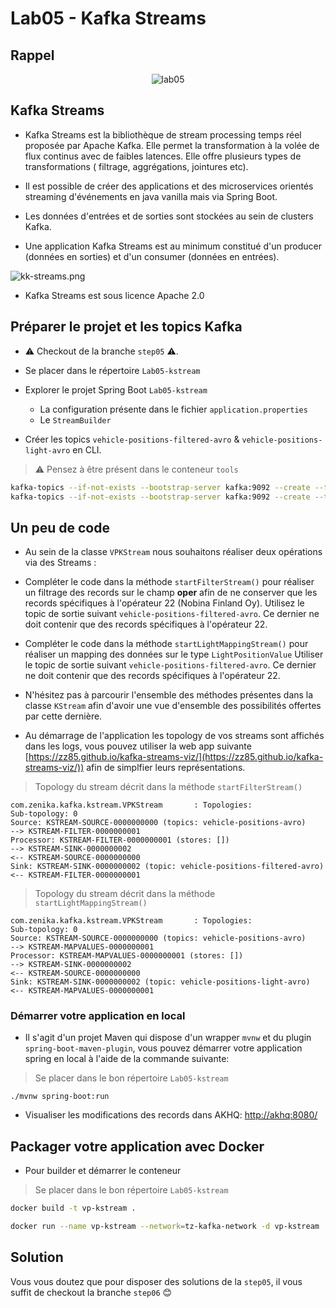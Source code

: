 # Lab05 - Kafka Streams

## Rappel

<p style="text-align:center">
<img src="lab05.png" alt="lab05" />
</p>

## Kafka Streams

- Kafka Streams est la bibliothèque de stream processing temps réel proposée par Apache Kafka. Elle permet la
  transformation à la volée de flux continus avec de faibles latences. Elle offre plusieurs types de transformations (
  filtrage, aggrégations, jointures etc).

- Il est possible de créer des applications et des microservices orientés streaming d'événements en java vanilla mais
  via Spring Boot.

- Les données d'entrées et de sorties sont stockées au sein de clusters Kafka.

- Une application Kafka Streams est au minimum constitué d'un producer (données en sorties) et d'un consumer (données en entrées).

![kk-streams.png](kk-streams.png)

- Kafka Streams est sous licence Apache 2.0

## Préparer le projet et les topics Kafka

- ⚠️ Checkout de la branche `step05` ⚠️.

- Se placer dans le répertoire `Lab05-kstream`

- Explorer le projet Spring Boot `Lab05-kstream`
    * La configuration présente dans le fichier `application.properties`
    * Le `StreamBuilder`

- Créer les topics `vehicle-positions-filtered-avro` & `vehicle-positions-light-avro` en CLI.

> ⚠️ Pensez à être présent dans le conteneur `tools`

```bash
kafka-topics --if-not-exists --bootstrap-server kafka:9092 --create --topic vehicle-positions-filtered-avro --replication-factor 1 --partitions 1
kafka-topics --if-not-exists --bootstrap-server kafka:9092 --create --topic vehicle-positions-light-avro --replication-factor 1 --partitions 1
```

## Un peu de code

- Au sein de la classe `VPKStream` nous souhaitons réaliser deux opérations via des Streams :

- Compléter le code dans la méthode `startFilterStream()` pour réaliser un filtrage des records sur le champ **oper**
  afin de ne conserver que les records spécifiques à l'opérateur 22 (Nobina Finland Oy). Utilisez le topic de sortie
  suivant `vehicle-positions-filtered-avro`. Ce dernier ne doit contenir que des records spécifiques à l'opérateur 22.

- Compléter le code dans la méthode `startLightMappingStream()` pour réaliser un mapping des données sur le
  type `LightPositionValue`
  Utiliser le topic de sortie suivant `vehicle-positions-filtered-avro`. Ce dernier ne doit contenir que des records
  spécifiques à l'opérateur 22.

- N'hésitez pas à parcourir l'ensemble des méthodes présentes dans la classe `KStream` afin d'avoir une vue d'ensemble
  des possibilités offertes par cette dernière.

- Au démarrage de l'application les topology de vos streams sont affichés dans les logs, vous pouvez utiliser la web app
  suivante [https://zz85.github.io/kafka-streams-viz/](https://zz85.github.io/kafka-streams-viz/)) afin de simplfier
  leurs représentations.

> Topology du stream décrit dans la méthode `startFilterStream()`

```console
com.zenika.kafka.kstream.VPKStream       : Topologies:
Sub-topology: 0
Source: KSTREAM-SOURCE-0000000000 (topics: vehicle-positions-avro)
--> KSTREAM-FILTER-0000000001
Processor: KSTREAM-FILTER-0000000001 (stores: [])
--> KSTREAM-SINK-0000000002
<-- KSTREAM-SOURCE-0000000000
Sink: KSTREAM-SINK-0000000002 (topic: vehicle-positions-filtered-avro)
<-- KSTREAM-FILTER-0000000001
```

> Topology du stream décrit dans la méthode `startLightMappingStream()`

```console
com.zenika.kafka.kstream.VPKStream       : Topologies:
Sub-topology: 0
Source: KSTREAM-SOURCE-0000000000 (topics: vehicle-positions-avro)
--> KSTREAM-MAPVALUES-0000000001
Processor: KSTREAM-MAPVALUES-0000000001 (stores: [])
--> KSTREAM-SINK-0000000002
<-- KSTREAM-SOURCE-0000000000
Sink: KSTREAM-SINK-0000000002 (topic: vehicle-positions-light-avro)
<-- KSTREAM-MAPVALUES-0000000001
```

### Démarrer votre application en local

- Il s'agit d'un projet Maven qui dispose d'un wrapper `mvnw` et du plugin `spring-boot-maven-plugin`, vous pouvez
  démarrer votre application spring en local à l'aide de la commande suivante:

> Se placer dans le bon répertoire `Lab05-kstream`

```shell
./mvnw spring-boot:run
```

- Visualiser les modifications des records dans AKHQ: [http://akhq:8080/](http://akhq:8080/)

## Packager votre application avec Docker

- Pour builder et démarrer le conteneur

> Se placer dans le bon répertoire `Lab05-kstream`

```bash
docker build -t vp-kstream .
```

```bash
docker run --name vp-kstream --network=tz-kafka-network -d vp-kstream
```

## Solution

Vous vous doutez que pour disposer des solutions de la `step05`, il vous suffit de️ checkout la branche `step06` 😊
